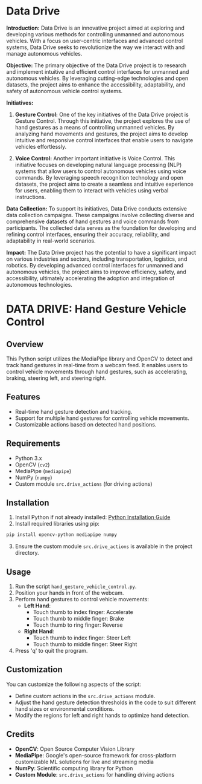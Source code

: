# Data Drive

**Introduction:**
Data Drive is an innovative project aimed at exploring and developing various methods for controlling unmanned and autonomous vehicles. With a focus on user-centric interfaces and advanced control systems, Data Drive seeks to revolutionize the way we interact with and manage autonomous vehicles.

**Objective:**
The primary objective of the Data Drive project is to research and implement intuitive and efficient control interfaces for unmanned and autonomous vehicles. By leveraging cutting-edge technologies and open datasets, the project aims to enhance the accessibility, adaptability, and safety of autonomous vehicle control systems.

**Initiatives:**
1. **Gesture Control:** One of the key initiatives of the Data Drive project is Gesture Control. Through this initiative, the project explores the use of hand gestures as a means of controlling unmanned vehicles. By analyzing hand movements and gestures, the project aims to develop intuitive and responsive control interfaces that enable users to navigate vehicles effortlessly.

2. **Voice Control:** Another important initiative is Voice Control. This initiative focuses on developing natural language processing (NLP) systems that allow users to control autonomous vehicles using voice commands. By leveraging speech recognition technology and open datasets, the project aims to create a seamless and intuitive experience for users, enabling them to interact with vehicles using verbal instructions.

**Data Collection:**
To support its initiatives, Data Drive conducts extensive data collection campaigns. These campaigns involve collecting diverse and comprehensive datasets of hand gestures and voice commands from participants. The collected data serves as the foundation for developing and refining control interfaces, ensuring their accuracy, reliability, and adaptability in real-world scenarios.

**Impact:**
The Data Drive project has the potential to have a significant impact on various industries and sectors, including transportation, logistics, and robotics. By developing advanced control interfaces for unmanned and autonomous vehicles, the project aims to improve efficiency, safety, and accessibility, ultimately accelerating the adoption and integration of autonomous technologies.

# DATA DRIVE: Hand Gesture Vehicle Control

## Overview

This Python script utilizes the MediaPipe library and OpenCV to detect and track hand gestures in real-time from a webcam feed. It enables users to control vehicle movements through hand gestures, such as accelerating, braking, steering left, and steering right.

## Features

- Real-time hand gesture detection and tracking.
- Support for multiple hand gestures for controlling vehicle movements.
- Customizable actions based on detected hand positions.

## Requirements

- Python 3.x
- OpenCV (`cv2`)
- MediaPipe (`mediapipe`)
- NumPy (`numpy`)
- Custom module `src.drive_actions` (for driving actions)

## Installation

1. Install Python if not already installed: [Python Installation Guide](https://www.python.org/downloads/)
2. Install required libraries using pip:

```bash
pip install opencv-python mediapipe numpy
```

3. Ensure the custom module `src.drive_actions` is available in the project directory.

## Usage

1. Run the script `hand_gesture_vehicle_control.py`.
2. Position your hands in front of the webcam.
3. Perform hand gestures to control vehicle movements:
   - **Left Hand**:
     - Touch thumb to index finger: Accelerate
     - Touch thumb to middle finger: Brake
     - Touch thumb to ring finger: Reverse
   - **Right Hand**:
     - Touch thumb to index finger: Steer Left
     - Touch thumb to middle finger: Steer Right
4. Press 'q' to quit the program.

## Customization

You can customize the following aspects of the script:

- Define custom actions in the `src.drive_actions` module.
- Adjust the hand gesture detection thresholds in the code to suit different hand sizes or environmental conditions.
- Modify the regions for left and right hands to optimize hand detection.

## Credits

- **OpenCV**: Open Source Computer Vision Library
- **MediaPipe**: Google's open-source framework for cross-platform customizable ML solutions for live and streaming media
- **NumPy**: Scientific computing library for Python
- **Custom Module**: `src.drive_actions` for handling driving actions
